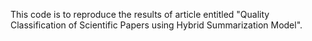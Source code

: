 This code is to reproduce the results of article entitled "Quality Classification of Scientific Papers using Hybrid Summarization Model".
